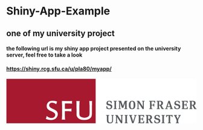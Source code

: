 # Shiny-App-Example
## one of my university project

#### the following url is my shiny app project presented on the university server, feel free to take a look
#### https://shiny.rcg.sfu.ca/u/pla80/myapp/

 
![alt text](https://github.com/JJeerryyy/Shiny-App-Example/blob/master/SFU_horizontal_logo_rgb.png "Logo Title Text 1")
